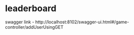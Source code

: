 # leaderboard

swagger link - http://localhost:8102/swagger-ui.html#/game-controller/addUserUsingGET
